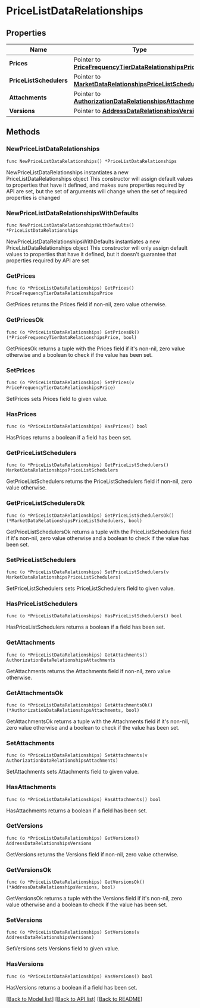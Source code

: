 # PriceListDataRelationships

## Properties

Name | Type | Description | Notes
------------ | ------------- | ------------- | -------------
**Prices** | Pointer to [**PriceFrequencyTierDataRelationshipsPrice**](PriceFrequencyTierDataRelationshipsPrice.md) |  | [optional] 
**PriceListSchedulers** | Pointer to [**MarketDataRelationshipsPriceListSchedulers**](MarketDataRelationshipsPriceListSchedulers.md) |  | [optional] 
**Attachments** | Pointer to [**AuthorizationDataRelationshipsAttachments**](AuthorizationDataRelationshipsAttachments.md) |  | [optional] 
**Versions** | Pointer to [**AddressDataRelationshipsVersions**](AddressDataRelationshipsVersions.md) |  | [optional] 

## Methods

### NewPriceListDataRelationships

`func NewPriceListDataRelationships() *PriceListDataRelationships`

NewPriceListDataRelationships instantiates a new PriceListDataRelationships object
This constructor will assign default values to properties that have it defined,
and makes sure properties required by API are set, but the set of arguments
will change when the set of required properties is changed

### NewPriceListDataRelationshipsWithDefaults

`func NewPriceListDataRelationshipsWithDefaults() *PriceListDataRelationships`

NewPriceListDataRelationshipsWithDefaults instantiates a new PriceListDataRelationships object
This constructor will only assign default values to properties that have it defined,
but it doesn't guarantee that properties required by API are set

### GetPrices

`func (o *PriceListDataRelationships) GetPrices() PriceFrequencyTierDataRelationshipsPrice`

GetPrices returns the Prices field if non-nil, zero value otherwise.

### GetPricesOk

`func (o *PriceListDataRelationships) GetPricesOk() (*PriceFrequencyTierDataRelationshipsPrice, bool)`

GetPricesOk returns a tuple with the Prices field if it's non-nil, zero value otherwise
and a boolean to check if the value has been set.

### SetPrices

`func (o *PriceListDataRelationships) SetPrices(v PriceFrequencyTierDataRelationshipsPrice)`

SetPrices sets Prices field to given value.

### HasPrices

`func (o *PriceListDataRelationships) HasPrices() bool`

HasPrices returns a boolean if a field has been set.

### GetPriceListSchedulers

`func (o *PriceListDataRelationships) GetPriceListSchedulers() MarketDataRelationshipsPriceListSchedulers`

GetPriceListSchedulers returns the PriceListSchedulers field if non-nil, zero value otherwise.

### GetPriceListSchedulersOk

`func (o *PriceListDataRelationships) GetPriceListSchedulersOk() (*MarketDataRelationshipsPriceListSchedulers, bool)`

GetPriceListSchedulersOk returns a tuple with the PriceListSchedulers field if it's non-nil, zero value otherwise
and a boolean to check if the value has been set.

### SetPriceListSchedulers

`func (o *PriceListDataRelationships) SetPriceListSchedulers(v MarketDataRelationshipsPriceListSchedulers)`

SetPriceListSchedulers sets PriceListSchedulers field to given value.

### HasPriceListSchedulers

`func (o *PriceListDataRelationships) HasPriceListSchedulers() bool`

HasPriceListSchedulers returns a boolean if a field has been set.

### GetAttachments

`func (o *PriceListDataRelationships) GetAttachments() AuthorizationDataRelationshipsAttachments`

GetAttachments returns the Attachments field if non-nil, zero value otherwise.

### GetAttachmentsOk

`func (o *PriceListDataRelationships) GetAttachmentsOk() (*AuthorizationDataRelationshipsAttachments, bool)`

GetAttachmentsOk returns a tuple with the Attachments field if it's non-nil, zero value otherwise
and a boolean to check if the value has been set.

### SetAttachments

`func (o *PriceListDataRelationships) SetAttachments(v AuthorizationDataRelationshipsAttachments)`

SetAttachments sets Attachments field to given value.

### HasAttachments

`func (o *PriceListDataRelationships) HasAttachments() bool`

HasAttachments returns a boolean if a field has been set.

### GetVersions

`func (o *PriceListDataRelationships) GetVersions() AddressDataRelationshipsVersions`

GetVersions returns the Versions field if non-nil, zero value otherwise.

### GetVersionsOk

`func (o *PriceListDataRelationships) GetVersionsOk() (*AddressDataRelationshipsVersions, bool)`

GetVersionsOk returns a tuple with the Versions field if it's non-nil, zero value otherwise
and a boolean to check if the value has been set.

### SetVersions

`func (o *PriceListDataRelationships) SetVersions(v AddressDataRelationshipsVersions)`

SetVersions sets Versions field to given value.

### HasVersions

`func (o *PriceListDataRelationships) HasVersions() bool`

HasVersions returns a boolean if a field has been set.


[[Back to Model list]](../README.md#documentation-for-models) [[Back to API list]](../README.md#documentation-for-api-endpoints) [[Back to README]](../README.md)


